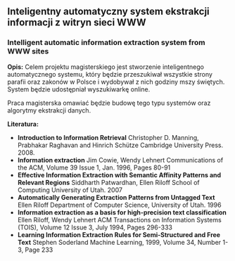 ## Inteligentny automatyczny system ekstrakcji informacji z witryn sieci WWW

### Intelligent automatic information extraction system from WWW sites

**Opis:**
Celem projektu magisterskiego jest stworzenie inteligentnego automatycznego systemu, który będzie przeszukiwał wszystkie strony parafii oraz zakonów w Polsce i wydobywał z nich godziny mszy świętych. System będzie udostępniał wyszukiwarkę online.

Praca magisterska omawiać będzie budowę tego typu systemów oraz algorytmy ekstrakcji danych.

**Literatura:**
* __Introduction to Information Retrieval__
Christopher D. Manning, Prabhakar Raghavan and Hinrich Schütze
Cambridge University Press. 2008.
* __Information extraction__
Jim Cowie, Wendy Lehnert
Communications of the ACM, Volume 39 Issue 1, Jan. 1996, Pages 80-91
* __Effective Information Extraction with Semantic Affinity Patterns and Relevant Regions__
Siddharth Patwardhan, Ellen Riloff
School of Computing University of Utah. 2007
* __Automatically Generating Extraction Patterns from Untagged Text__
Ellen Riloff
Department of Computer Science, University of Utah. 1996
* __Information extraction as a basis for high-precision text classification__
Ellen Riloff, Wendy Lehnert
ACM Transactions on Information Systems (TOIS), Volume 12 Issue 3, July 1994, Pages 296-333
* __Learning Information Extraction Rules for Semi-Structured and Free Text__
Stephen Soderland
Machine Learning, 1999, Volume 34, Number 1-3, Page 233
